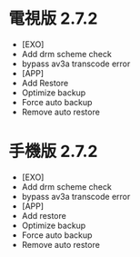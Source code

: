 # 電視版 2.7.2

* [EXO]
* Add drm scheme check
* bypass av3a transcode error
* [APP]
* Add Restore
* Optimize backup
* Force auto backup
* Remove auto restore

# 手機版 2.7.2

* [EXO]
* Add drm scheme check
* bypass av3a transcode error
* [APP]
* Add restore
* Optimize backup
* Force auto backup
* Remove auto restore